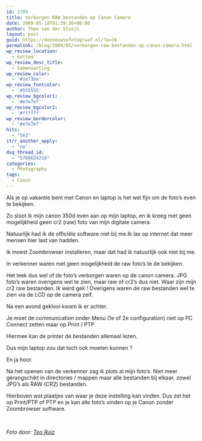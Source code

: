 ```yaml
---
id: 2705
title: Verborgen RAW bestanden op Canon Camera
date: 2009-05-18T01:39:36+00:00
author: Theo van der Sluijs
layout: post
guid: https://dezeeuwsefotograaf.nl/?p=16
permalink: /blog/2009/05/verborgen-raw-bestanden-op-canon-camera.html
wp_review_location:
  - bottom
wp_review_desc_title:
  - Samenvatting
wp_review_color:
  - '#1e73be'
wp_review_fontcolor:
  - '#555555'
wp_review_bgcolor1:
  - '#e7e7e7'
wp_review_bgcolor2:
  - '#ffffff'
wp_review_bordercolor:
  - '#e7e7e7'
hits:
  - "563"
itrr_another_apply:
  - 'no'
dsq_thread_id:
  - "5768624218"
categories:
  - Photography
tags:
  - Canon
---
```

Als je op vakantie bent met Canon en laptop is het wel fijn om de foto’s even te bekijken.

Zo sloot ik mijn canon 350d even aan op mijn laptop, en ik kreeg met geen mogelijkheid geen cr2 (raw) foto van mijn digitale camera.

Natuurlijk had ik de officiële software niet bij me.<!--more-->Ik las op internet dat meer mensen hier last van hadden.

Ik moest Zoombrowser installeren, maar dat had ik natuurlijk ook niet bij me.

In verkenner waren met geen mogelijkheid de raw foto’s te de bekijken.

Het leek dus wel of de foto’s verborgen waren op de canon camera. JPG foto’s waren overigens wel te zien, maar raw of cr2’s dus niet. Waar zijn mijn cr2 raw bestanden. Ik werd gek ! Overigens waren de raw bestanden wel te zien via de LCD op de camera zelf.

Na een avond geklooi kwam ik er achter.

Je moet de communication onder Menu (1e of 2e configuration) niet op PC Connect zetten maar op Print / PTP.

Hiermee kan de printer de bestanden allemaal lezen.

Dus mijn laptop zou dat toch ook moeten kunnen ?

En ja hoor.

Na het openen van de verkenner zag ik plots al mijn foto’s. Niet meer gerangschikt in directories / mappen maar alle bestanden bij elkaar, zowel JPG’s als RAW (CR2) bestanden.

Hierboven wat plaatjes van waar je deze instelling kan vinden. Dus zet het op Print/PTP of PTP en je kan alle foto’s vinden op je Canon zonder Zoombrowser software.

&nbsp;

_Foto door: <a href="/images/2009/05/teoruiz" target="_blank">Teo Ruiz</a>_